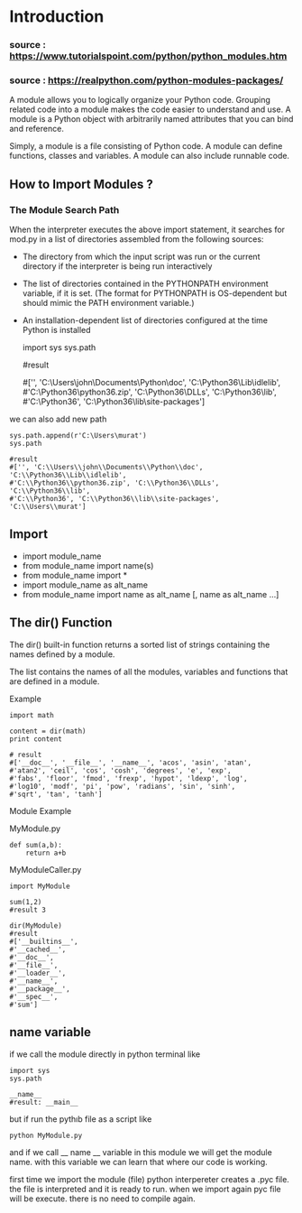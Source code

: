 # Introduction

### source : https://www.tutorialspoint.com/python/python_modules.htm
### source : https://realpython.com/python-modules-packages/



A module allows you to logically organize your Python code. Grouping related code into a module makes the code easier to understand and use. A module is a Python object with arbitrarily named attributes that you can bind and reference.

Simply, a module is a file consisting of Python code. A module can define functions, classes and variables. A module can also include runnable code.


## How to Import Modules ?

### The Module Search Path

When the interpreter executes the above import statement, it searches for mod.py in a list of directories assembled from the following sources:

- The directory from which the input script was run or the current directory if the interpreter is being run interactively
- The list of directories contained in the PYTHONPATH environment variable, if it is set. (The format for PYTHONPATH is OS-dependent but should mimic the PATH environment variable.)
- An installation-dependent list of directories configured at the time Python is installed


    import sys
    sys.path

    #result

    #['', 'C:\\Users\\john\\Documents\\Python\\doc', 'C:\\Python36\\Lib\\idlelib',
    #'C:\\Python36\\python36.zip', 'C:\\Python36\\DLLs', 'C:\\Python36\\lib',
    #'C:\\Python36', 'C:\\Python36\\lib\\site-packages']

we can also add new path

    sys.path.append(r'C:\Users\murat')
    sys.path

    #result
    #['', 'C:\\Users\\john\\Documents\\Python\\doc', 'C:\\Python36\\Lib\\idlelib',
    #'C:\\Python36\\python36.zip', 'C:\\Python36\\DLLs', 'C:\\Python36\\lib',
    #'C:\\Python36', 'C:\\Python36\\lib\\site-packages', 'C:\\Users\\murat']

## Import

- import module_name
- from module_name import name(s)
- from module_name import *
- import module_name as alt_name
- from module_name import name as alt_name [,  name  as  alt_name  …]

## The dir() Function

The dir() built-in function returns a sorted list of strings containing the names defined by a module.

The list contains the names of all the modules, variables and functions that are defined in a module.

Example

    import math

    content = dir(math)
    print content

    # result 
    #['__doc__', '__file__', '__name__', 'acos', 'asin', 'atan', 
    #'atan2', 'ceil', 'cos', 'cosh', 'degrees', 'e', 'exp', 
    #'fabs', 'floor', 'fmod', 'frexp', 'hypot', 'ldexp', 'log',
    #'log10', 'modf', 'pi', 'pow', 'radians', 'sin', 'sinh', 
    #'sqrt', 'tan', 'tanh']


Module Example

MyModule.py

    def sum(a,b):
        return a+b

MyModuleCaller.py

    import MyModule

    sum(1,2)
    #result 3

    dir(MyModule)
    #result
    #['__builtins__',
    #'__cached__',
    #'__doc__',
    #'__file__',
    #'__loader__',
    #'__name__',
    #'__package__',
    #'__spec__',
    #'sum']

## __name__ variable

if we call the module directly in python terminal like

    import sys
    sys.path

    __name__
    #result: __main__

but if run the pythıb file as a script like

    python MyModule.py

and if we call __ name __ variable in this module we will get the module name. with this variable we can learn that where our code is working.

first time we import the module (file) python interpereter creates a .pyc file.
the file is interpreted and it is ready to run. when we import again pyc file will be execute. there is no need to compile again.
